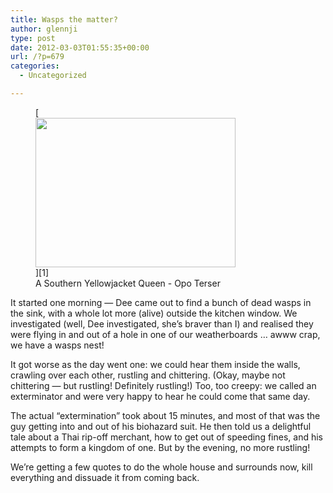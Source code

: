 ```yaml
---
title: Wasps the matter?
author: glennji
type: post
date: 2012-03-03T01:55:35+00:00
url: /?p=679
categories:
  - Uncategorized

---
```

<figure id="attachment_680" aria-describedby="caption-attachment-680" style="width: 320px" class="wp-caption alignright">[<img class="size-full wp-image-680" title="320px-Face_of_a_Southern_Yellowjacket_Queen_(Vespula_squamosa)" src="/wp-content/uploads/2012/03/320px-Face_of_a_Southern_Yellowjacket_Queen_Vespula_squamosa.jpg" alt="" width="320" height="239" srcset="/wp-content/uploads/2012/03/320px-Face_of_a_Southern_Yellowjacket_Queen_Vespula_squamosa.jpg 320w, /wp-content/uploads/2012/03/320px-Face_of_a_Southern_Yellowjacket_Queen_Vespula_squamosa-300x224.jpg 300w" sizes="(max-width: 320px) 100vw, 320px" />][1]<figcaption id="caption-attachment-680" class="wp-caption-text">A Southern Yellowjacket Queen - Opo Terser</figcaption></figure>
  
It started one morning &#8212; Dee came out to find a bunch of dead wasps in the sink, with a whole lot more (alive) outside the kitchen window. We investigated (well, Dee investigated, she&#8217;s braver than I) and realised they were flying in and out of a hole in one of our weatherboards &#8230; awww crap, we have a wasps nest!
  
It got worse as the day went one: we could hear them inside the walls, crawling over each other, rustling and chittering. (Okay, maybe not chittering &#8212; but rustling! Definitely rustling!) Too, too creepy: we called an exterminator and were very happy to hear he could come that same day.
  
The actual &#8220;extermination&#8221; took about 15 minutes, and most of that was the guy getting into and out of his biohazard suit. He then told us a delightful tale about a Thai rip-off merchant, how to get out of speeding fines, and his attempts to form a kingdom of one. But by the evening, no more rustling!
  
We&#8217;re getting a few quotes to do the whole house and surrounds now, kill everything and dissuade it from coming back.

 [1]: http://en.wikipedia.org/wiki/File:Face_of_a_Southern_Yellowjacket_Queen_%28Vespula_squamosa%29.jpg
